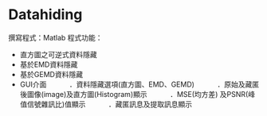 # Datahiding

撰寫程式：Matlab
程式功能：
-	直方圖之可逆式資料隱藏
-	基於EMD資料隱藏
-	基於GEMD資料隱藏
-	GUI介面
　　　．資料隱藏選項(直方圖、EMD、GEMD)
　　　．原始及藏匿後圖像(image)及直方圖(Histogram)顯示
　　　．MSE(均方差) 及PSNR(峰值信號雜訊比)值顯示
　　　．藏匿訊息及提取訊息顯示
